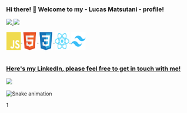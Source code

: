 ### Hi there! 👋 Welcome to my - Lucas Matsutani - profile!

<div>
  <a href="https://github.com/lucasmatsutani">
  <img height="180em" src="https://github-readme-stats.vercel.app/api?username=lucasmatsutani&show_icons=true&theme=tokyonight&include_all_commits=true&count_private=true"/>
  <img height="180em" src="https://github-readme-stats.vercel.app/api/top-langs/?username=lucasmatsutani&layout=compact&langs_count=6&theme=tokyonight"/>
</div>
<div style="display: inline_block"><br>
  <img align="center" alt="Js" height="50" width="40" src="https://raw.githubusercontent.com/devicons/devicon/master/icons/javascript/javascript-plain.svg">
  <img align="center" alt="HTML" height="50" width="40" src="https://raw.githubusercontent.com/devicons/devicon/master/icons/html5/html5-original.svg">
  <img align="center" alt="CSS" height="50" width="40" src="https://raw.githubusercontent.com/devicons/devicon/master/icons/css3/css3-original.svg">
  <img align="center"  alt="React" height="50" width="40" src="https://raw.githubusercontent.com/devicons/devicon/master/icons/react/react-original.svg">
  <img align="center"  alt="Tailwind" height="50" width="40" src="https://raw.githubusercontent.com/devicons/devicon/master/icons/tailwindcss/tailwindcss-original.svg">
  
</div>
 
 <br>
 
  ### Here's my LinkedIn, please feel free to get in touch with me!
 
<div> 
  <a href="https://www.linkedin.com/in/lucas-kenji-m-ba366211a/" target="_blank"><img src="https://img.shields.io/badge/-LinkedIn-%230077B5?style=for-the-badge&logo=linkedin&logoColor=white" target="_blank"></a> 
 
  ![Snake animation](https://github.com/lucasmatsutani/lucasmatsutani/blob/output/github-contribution-grid-snake.svg)

</div>
1
